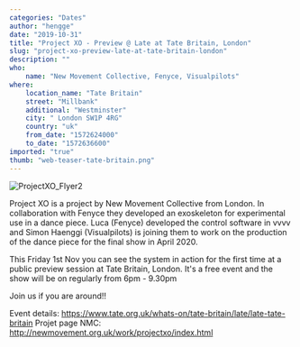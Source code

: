 ```yaml
---
categories: "Dates"
author: "hengge"
date: "2019-10-31"
title: "Project XO - Preview @ Late at Tate Britain, London"
slug: "project-xo-preview-late-at-tate-britain-london"
description: ""
who: 
    name: "New Movement Collective, Fenyce, Visualpilots"
where: 
    location_name: "Tate Britain"
    street: "Millbank"
    additional: "Westminster"
    city: " London SW1P 4RG"
    country: "uk"
    from_date: "1572624000"
    to_date: "1572636600"
imported: "true"
thumb: "web-teaser-tate-britain.png"
---
```



![ProjectXO_Flyer2](web-teaser-tate-britain.png) 
 
Project XO is a project by New Movement Collective from London. In collaboration with Fenyce they developed an exoskeleton for experimental use in a dance piece. Luca (Fenyce) developed the control software in vvvv and Simon Haenggi (Visualpilots) is joining them to work on the production of the dance piece for the final show in April 2020.

This Friday 1st Nov you can see the system in action for the first time at a public preview session at Tate Britain, London.
It's a free event and the show will be on regularly from 6pm - 9.30pm

Join us if you are around!!

Event details: https://www.tate.org.uk/whats-on/tate-britain/late/late-tate-britain
Projet page NMC: http://newmovement.org.uk/work/projectxo/index.html


